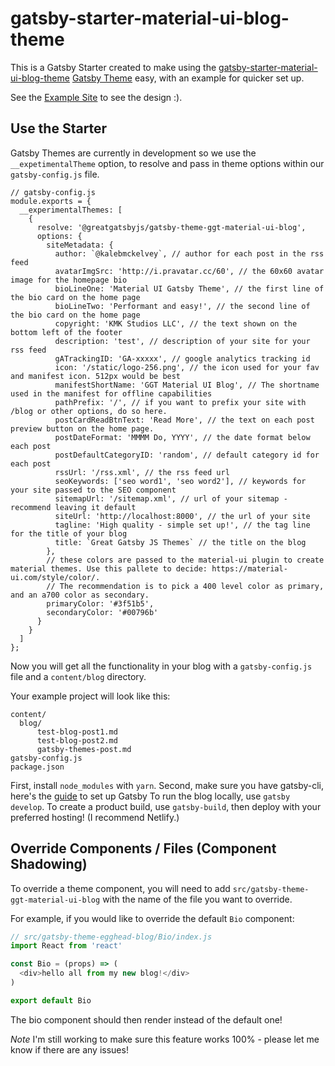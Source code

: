 # gatsby-starter-material-ui-blog-theme

This is a Gatsby Starter created to make using the [gatsby-starter-material-ui-blog-theme](https://www.npmjs.com/package/@greatgatsbyjs/gatsby-theme-ggt-material-ui-blog) [Gatsby Theme](https://www.gatsbyjs.org/blog/2018-11-11-introducing-gatsby-themes/) easy, with an example for quicker set up.

See the [Example Site](https://gatsby-theme-ggt-material-ui-blog.netlify.com/) to see the design :).

## Use the Starter

Gatsby Themes are currently in development so we use the `__expetimentalTheme` option, to resolve and pass in theme options within our `gatsby-config.js` file.

```
// gatsby-config.js
module.exports = {
  __experimentalThemes: [
    {
      resolve: '@greatgatsbyjs/gatsby-theme-ggt-material-ui-blog',
      options: {
        siteMetadata: {
          author: `@kalebmckelvey`, // author for each post in the rss feed
          avatarImgSrc: 'http://i.pravatar.cc/60', // the 60x60 avatar image for the homepage bio
          bioLineOne: 'Material UI Gatsby Theme', // the first line of the bio card on the home page
          bioLineTwo: 'Performant and easy!', // the second line of the bio card on the home page
          copyright: 'KMK Studios LLC', // the text shown on the bottom left of the footer
          description: 'test', // description of your site for your rss feed
          gATrackingID: 'GA-xxxxx', // google analytics tracking id
          icon: '/static/logo-256.png', // the icon used for your fav and manifest icon. 512px would be best
          manifestShortName: 'GGT Material UI Blog', // The shortname used in the manifest for offline capabilities
          pathPrefix: '/', // if you want to prefix your site with /blog or other options, do so here.
          postCardReadBtnText: 'Read More', // the text on each post preview button on the home page.
          postDateFormat: 'MMMM Do, YYYY', // the date format below each post
          postDefaultCategoryID: 'random', // default category id for each post
          rssUrl: '/rss.xml', // the rss feed url
          seoKeywords: ['seo word1', 'seo word2'], // keywords for your site passed to the SEO component
          sitemapUrl: '/sitemap.xml', // url of your sitemap - recommend leaving it default
          siteUrl: 'http://localhost:8000', // the url of your site
          tagline: 'High quality - simple set up!', // the tag line for the title of your blog
          title: `Great Gatsby JS Themes` // the title on the blog
        },
        // these colors are passed to the material-ui plugin to create material themes. Use this pallete to decide: https://material-ui.com/style/color/.
        // The recommendation is to pick a 400 level color as primary, and an a700 color as secondary.
        primaryColor: '#3f51b5',
        secondaryColor: '#00796b'
      }
    }
  ]
};
```

Now you will get all the functionality in your blog with a `gatsby-config.js` file and a `content/blog` directory.

Your example project will look like this:
```
content/
  blog/
      test-blog-post1.md
      test-blog-post2.md
      gatsby-themes-post.md
gatsby-config.js
package.json
```
First, install `node_modules` with `yarn`.
Second, make sure you have gatsby-cli, here's the [guide](https://www.gatsbyjs.org/docs/quick-start) to set up Gatsby
To run the blog locally, use `gatsby develop`. To create a product build, use `gatsby-build`, then deploy with your preferred hosting! (I recommend Netlify.)

## Override Components / Files (Component Shadowing)

To override a theme component, you will need to add `src/gatsby-theme-ggt-material-ui-blog` with the name of the file you want to override.

For example, if you would like to override the default `Bio` component:

```js
// src/gatsby-theme-egghead-blog/Bio/index.js
import React from 'react'

const Bio = (props) => (
  <div>hello all from my new blog!</div>
)

export default Bio
```

The bio component should then render instead of the default one!

*Note* I'm still working to make sure this feature works 100% - please let me know if there are any issues!